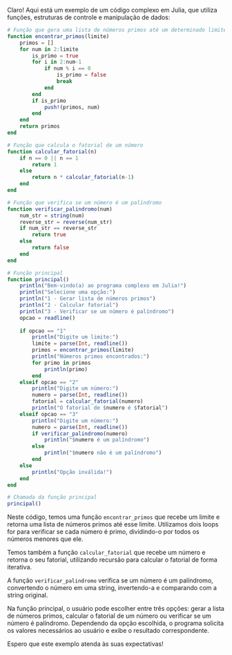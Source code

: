 Claro! Aqui está um exemplo de um código complexo em Julia, que utiliza funções, estruturas de controle e manipulação de dados:

```julia
# Função que gera uma lista de números primos até um determinado limite
function encontrar_primos(limite)
    primos = []
    for num in 2:limite
        is_primo = true
        for i in 2:num-1
            if num % i == 0
                is_primo = false
                break
            end
        end
        if is_primo
            push!(primos, num)
        end
    end
    return primos
end

# Função que calcula o fatorial de um número
function calcular_fatorial(n)
    if n == 0 || n == 1
        return 1
    else
        return n * calcular_fatorial(n-1)
    end
end

# Função que verifica se um número é um palíndromo
function verificar_palindromo(num)
    num_str = string(num)
    reverse_str = reverse(num_str)
    if num_str == reverse_str
        return true
    else
        return false
    end
end

# Função principal
function principal()
    println("Bem-vindo(a) ao programa complexo em Julia!")
    println("Selecione uma opção:")
    println("1 - Gerar lista de números primos")
    println("2 - Calcular fatorial")
    println("3 - Verificar se um número é palíndromo")
    opcao = readline()
    
    if opcao == "1"
        println("Digite um limite:")
        limite = parse(Int, readline())
        primos = encontrar_primos(limite)
        println("Números primos encontrados:")
        for primo in primos
            println(primo)
        end
    elseif opcao == "2"
        println("Digite um número:")
        numero = parse(Int, readline())
        fatorial = calcular_fatorial(numero)
        println("O fatorial de $numero é $fatorial")
    elseif opcao == "3"
        println("Digite um número:")
        numero = parse(Int, readline())
        if verificar_palindromo(numero)
            println("$numero é um palíndromo")
        else
            println("$numero não é um palíndromo")
        end
    else
        println("Opção inválida!")
    end
end

# Chamada da função principal
principal()
```

Neste código, temos uma função `encontrar_primos` que recebe um limite e retorna uma lista de números primos até esse limite. Utilizamos dois loops for para verificar se cada número é primo, dividindo-o por todos os números menores que ele.

Temos também a função `calcular_fatorial` que recebe um número e retorna o seu fatorial, utilizando recursão para calcular o fatorial de forma iterativa.

A função `verificar_palindromo` verifica se um número é um palíndromo, convertendo o número em uma string, invertendo-a e comparando com a string original.

Na função principal, o usuário pode escolher entre três opções: gerar a lista de números primos, calcular o fatorial de um número ou verificar se um número é palíndromo. Dependendo da opção escolhida, o programa solicita os valores necessários ao usuário e exibe o resultado correspondente.

Espero que este exemplo atenda às suas expectativas!
